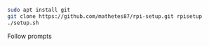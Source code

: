 ```bash
sudo apt install git
git clone https://github.com/mathetes87/rpi-setup.git rpisetup
./setup.sh
```
Follow prompts